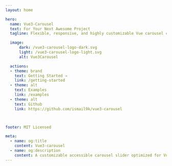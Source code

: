 ```yaml
---
layout: home

hero:
  name: Vue3-Carousel
  text: For Your Next Awesome Project
  tagline: Flexible, responsive, and highly customizable Vue carousel component to suit almost all your use cases

  image:
      dark: /vue3-carousel-logo-dark.svg
      light: /vue3-carousel-logo-light.svg
      alt: Vue3Carousel

  actions:
  - theme: brand
    text: Getting Started →
    link: /getting-started
  - theme: alt
    text: Examples
    link: /examples
  - theme: alt
    text: Github
    link: https://github.com/ismail9k/vue3-carousel



footer: MIT Licensed

meta:
  - name: og:title
    content: Vue3-carousel
  - name: og:description
    content: A customizable accessible carousel slider optimized for Vue 3
---
```


<Features />

<script setup>
import Features from './.vitepress/components/Features.vue'
</script>